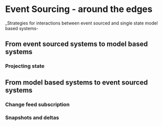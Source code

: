# Event Sourcing - around the edges

_Strategies for interactions between event sourced and single state model based systems-

## From event sourced systems to model based systems

### Projecting state

## From model based systems to event sourced systems

### Change feed subscription

### Snapshots and deltas
